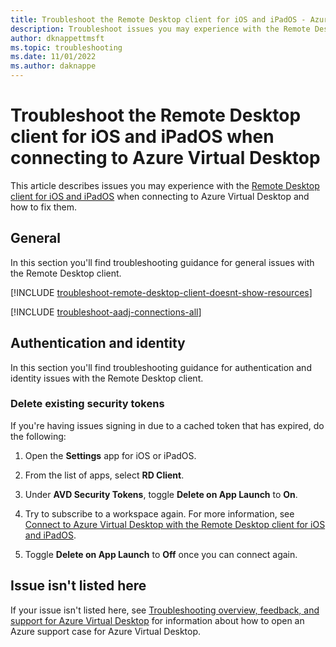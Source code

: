 ```yaml
---
title: Troubleshoot the Remote Desktop client for iOS and iPadOS - Azure Virtual Desktop
description: Troubleshoot issues you may experience with the Remote Desktop client for iOS and iPadOS when connecting to Azure Virtual Desktop.
author: dknappettmsft
ms.topic: troubleshooting
ms.date: 11/01/2022
ms.author: daknappe
---
```


# Troubleshoot the Remote Desktop client for iOS and iPadOS when connecting to Azure Virtual Desktop

This article describes issues you may experience with the [Remote Desktop client for iOS and iPadOS](users/connect-ios-ipados.md?toc=%2Fazure%2Fvirtual-desktop%2Ftoc.json) when connecting to Azure Virtual Desktop and how to fix them.

## General

In this section you'll find troubleshooting guidance for general issues with the Remote Desktop client.

[!INCLUDE [troubleshoot-remote-desktop-client-doesnt-show-resources](includes/include-troubleshoot-remote-desktop-client-doesnt-show-resources.md)]

[!INCLUDE [troubleshoot-aadj-connections-all](includes/include-troubleshoot-azure-ad-joined-connections-all.md)]

## Authentication and identity

In this section you'll find troubleshooting guidance for authentication and identity issues with the Remote Desktop client.

### Delete existing security tokens

If you're having issues signing in due to a cached token that has expired, do the following:

1. Open the **Settings** app for iOS or iPadOS.

1. From the list of apps, select **RD Client**.

1. Under **AVD Security Tokens**, toggle **Delete on App Launch** to **On**.

1. Try to subscribe to a workspace again. For more information, see [Connect to Azure Virtual Desktop with the Remote Desktop client for iOS and iPadOS](users/connect-ios-ipados.md).

1. Toggle **Delete on App Launch** to **Off** once you can connect again.

## Issue isn't listed here

If your issue isn't listed here, see [Troubleshooting overview, feedback, and support for Azure Virtual Desktop](troubleshoot-set-up-overview.md) for information about how to open an Azure support case for Azure Virtual Desktop.